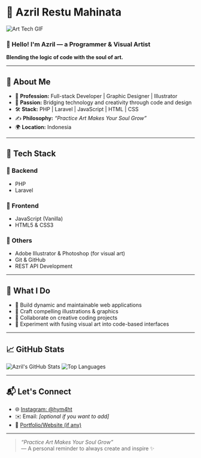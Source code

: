 # 🎨 Azril Restu Mahinata

![Art Tech GIF](https://media.giphy.com/media/26ufnwz3wDUli7GU0/giphy.gif)

### 👋 Hello! I'm Azril — a Programmer & Visual Artist  
**Blending the logic of code with the soul of art.**

---

## 🚀 About Me

- 💼 **Profession:** Full-stack Developer | Graphic Designer | Illustrator
- 🧠 **Passion:** Bridging technology and creativity through code and design
- 🛠️ **Stack:** PHP | Laravel | JavaScript | HTML | CSS
- ✍️ **Philosophy:** _“Practice Art Makes Your Soul Grow”_
- 🌍 **Location:** Indonesia

---

## 🧰 Tech Stack

### 🔹 Backend
- PHP
- Laravel

### 🔹 Frontend
- JavaScript (Vanilla)
- HTML5 & CSS3

### 🔹 Others
- Adobe Illustrator & Photoshop (for visual art)
- Git & GitHub
- REST API Development

---

## 🎯 What I Do

- 🚧 Build dynamic and maintainable web applications
- 🎨 Craft compelling illustrations & graphics
- 🔁 Collaborate on creative coding projects
- 🧪 Experiment with fusing visual art into code-based interfaces

---

## 📈 GitHub Stats

![Azril's GitHub Stats](https://github-readme-stats.vercel.app/api?username=hym4ht&show_icons=true&theme=radical)
![Top Languages](https://github-readme-stats.vercel.app/api/top-langs/?username=hym4ht&layout=compact&theme=radical)

---

## 📬 Let's Connect

- 🌐 [Instagram: @hym4ht](https://instagram.com/hym4ht)
- ✉️ Email: _[optional if you want to add]_
- 💼 [Portfolio/Website (if any)](https://yourwebsite.com)

---

> _“Practice Art Makes Your Soul Grow”_  
> — A personal reminder to always create and inspire ✨

